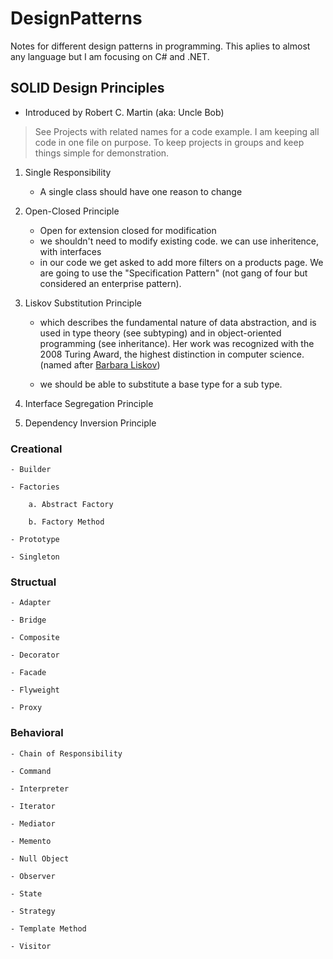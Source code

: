 # DesignPatterns

Notes for different design patterns in programming. This aplies to almost any language but I am focusing on C# and .NET.

## SOLID Design Principles

- Introduced by Robert C. Martin (aka: Uncle Bob)

> See Projects with related names for a code example. I am keeping all code in one file on purpose. To keep projects in groups and keep things simple for demonstration.

1. Single Responsibility

	- A single class should have one reason to change

2. Open-Closed Principle

	- Open for extension closed for modification
	- we shouldn't need to modify existing code. we can use inheritence, with interfaces
	- in our code we get asked to add more filters on a products page. We are going to use the "Specification Pattern" (not gang of four but considered an enterprise pattern).

3. Liskov Substitution Principle

	- which describes the fundamental nature of data abstraction, and is used in type theory (see subtyping) and in object-oriented programming (see inheritance).
	Her work was recognized with the 2008 Turing Award, the highest distinction in computer science. (named after [Barbara Liskov](https://en.wikipedia.org/wiki/Barbara_Liskov))

	- we should be able to substitute a base type for a sub type.

4. Interface Segregation Principle

5. Dependency Inversion Principle

### Creational

	- Builder

	- Factories

		a. Abstract Factory

		b. Factory Method

	- Prototype

	- Singleton

### Structual

	- Adapter

	- Bridge

	- Composite

	- Decorator

	- Facade

	- Flyweight

	- Proxy

### Behavioral

	- Chain of Responsibility

	- Command

	- Interpreter

	- Iterator

	- Mediator

	- Memento

	- Null Object

	- Observer

	- State

	- Strategy

	- Template Method

	- Visitor